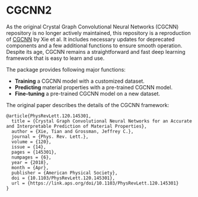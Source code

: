 # CGCNN2

As the original Crystal Graph Convolutional Neural Networks (CGCNN) repository is no longer actively maintained, this repository is a reproduction of [CGCNN](https://github.com/txie-93/cgcnn) by Xie et al. It includes necessary updates for deprecated components and a few additional functions to ensure smooth operation. Despite its age, CGCNN remains a straightforward and fast deep learning framework that is easy to learn and use.

The package provides following major functions:

- **Training** a CGCNN model with a customized dataset.
- **Predicting** material properties with a pre-trained CGCNN model.
- **Fine-tuning** a pre-trained CGCNN model on a new dataset.

The original paper describes the details of the CGCNN framework:

```text
@article{PhysRevLett.120.145301,
  title = {Crystal Graph Convolutional Neural Networks for an Accurate and Interpretable Prediction of Material Properties},
  author = {Xie, Tian and Grossman, Jeffrey C.},
  journal = {Phys. Rev. Lett.},
  volume = {120},
  issue = {14},
  pages = {145301},
  numpages = {6},
  year = {2018},
  month = {Apr},
  publisher = {American Physical Society},
  doi = {10.1103/PhysRevLett.120.145301},
  url = {https://link.aps.org/doi/10.1103/PhysRevLett.120.145301}
}
```
